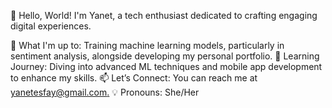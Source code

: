 👋 Hello, World! I'm Yanet, a tech enthusiast dedicated to crafting engaging digital experiences.

🔭 What I'm up to: Training machine learning models, particularly in sentiment analysis, alongside developing my personal portfolio.
🌱 Learning Journey: Diving into advanced ML techniques and mobile app development to enhance my skills.
📫 Let’s Connect: You can reach me at [yanetesfay@gmail.com.](https://www.linkedin.com/in/yanetniguse7)
💡 Pronouns: She/Her
